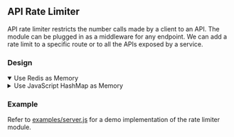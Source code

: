 ## API Rate Limiter

API rate limiter restricts the number calls made by a client to an API. The module can be plugged in as a middleware for any endpoint. We can add a rate limit to a specific route or to all the APIs exposed by a service.

### Design
<details open>
    <summary>Use Redis as Memory</summary>
</details>
<details>
    <summary>Use JavaScript HashMap as Memory</summary>
    <ol>
        <li>Design Description</li>
            We use a hashmap of <code> ipAddress -> {timestamp: counter} </code> to keep a count of number of requests made by a client in the time unit of one second. We take <code> Date.now() / 1000 </code> as the timestamp for an incoming request. If the counter for a request already has the value of throttle limit, we block the incoming request by reverting and HTTP status code 429 and message.
        <br/>
        <br/>
        <li>Problems with the Design</li>
            <ol>
                <li>
                    We are effectively keeping a fixed window of 1 second to count the number of incoming requests. If a client starts sends requests near end of a second interval, say at 0.99s, we can potentially allow twice the number of requests as the limit.<br>
                    We need a sliding window mechanism to record the time interval. One simple implementation can be to store each record with a time to live (TTL) of 1 second.
                </li>
                <li>
                    The design is suitable only for single server deployments. This will not adapt in case one plans to horizontally scale the API servers.
                </li>
            </ol>
            <ol>
            </ol>
    </ol>
</details>



### Example
Refer to [examples/server.js](examples/server.js) for a demo implementation of the rate limiter module.